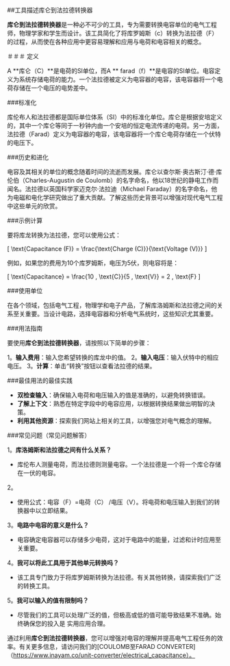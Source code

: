 ##工具描述库仑到法拉德转换器

**库仑到法拉德转换器**是一种必不可少的工具，专为需要转换电容单位的电气工程师，物理学家和学生而设计。该工具简化了将库罗姆斯（c）转换为法拉德（F）的过程，从而使在各种应用中更容易理解和应用与电荷和电容相关的概念。

＃＃＃ 定义

A **库仑（C）**是电荷的SI单位，而A ** farad（f）**是电容的SI单位。电容定义为系统存储电荷的能力。一个法拉德被定义为电容器的电容，该电容器将一个电荷存储在一个电压的电势差中。

###标准化

库伦布人和法拉德都是国际单位体系（SI）中的标准化单位。库仑是根据安培定义的，其中一个库仑等同于一秒钟内由一个安培的恒定电流传递的电荷。另一方面，法拉德（Farad）定义为电容器的电容，该电容器将一个库仑电荷存储在一个伏特的电压下。

###历史和进化

电容及其相关的单位的概念随着时间的流逝而发展。库仑以查尔斯·奥古斯汀·德·库伦伯（Charles-Augustin de Coulomb）的名字命名，他以18世纪的静电工作而闻名。法拉德以英国科学家迈克尔·法拉迪（Michael Faraday）的名字命名，他为电磁和电化学研究做出了重大贡献。了解这些历史背景可以增强对现代电气工程中这些单元的欣赏。

###示例计算

要将库龙转换为法拉德，您可以使用公式：

\[ \text{Capacitance (F)} = \frac{\text{Charge (C)}}{\text{Voltage (V)}} \]

例如，如果您的费用为10个库罗姆斯，电压为5伏，则电容将是：

\[ \text{Capacitance} = \frac{10 \, \text{C}}{5 \, \text{V}} = 2 \, \text{F} \]

###使用单位

在各个领域，包括电气工程，物理学和电子产品，了解库洛姆斯和法拉德之间的关系至关重要。当设计电路，选择电容器和分析电气系统时，这些知识尤其重要。

###用法指南

要使用**库仑到法拉德转换器**，请按照以下简单的步骤：

1。**输入费用**：输入您希望转换的库龙中的值。
2。**输入电压**：输入伏特中的相应电压。
3。**计算**：单击“转换”按钮以查看法拉德的结果。

###最佳用法的最佳实践

-  **双检查输入**：确保输入电荷和电压输入的值是准确的，以避免转换错误。
-  **了解上下文**：熟悉在特定字段中的电容应用，以根据转换结果做出明智的决策。
-  **利用其他资源**：探索我们网站上相关的工具，以增强您对电气概念的理解。

###常见问题（常见问题解答）

1。**库洛姆斯和法拉德之间有什么关系？**
- 库伦布人测量电荷，而法拉德则测量电容。一个法拉德是一个将一个库仑存储在一伏的电容。

2。
- 使用公式：电容（F）=电荷（C） /电压（V）。将电荷和电压输入到我们的转换器中以立即结果。

3。**电路中电容的意义是什么？**
- 电容确定电容器可以存储多少电荷，这对于电路中的能量，过滤和计时应用至关重要。

4。**我可以将此工具用于其他单元转换吗？**
- 该工具专门致力于将库罗姆斯转换为法拉德。有关其他转换，请探索我们广泛的转换工具。

5。**我可以输入的值有限制吗？**
- 尽管我们的工具可以处理广泛的值，但极高或低的值可能导致结果不准确。始终确保您的投入是 实用应用合理。

通过利用**库仑到法拉德转换器**，您可以增强对电容的理解并提高电气工程任务的效率。有关更多信息，请访问我们的[COULOMB至FARAD CONVERTER]（https://www.inayam.co/unit-converter/electrical_capacitance）。
